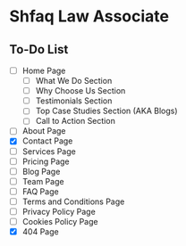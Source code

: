 # Shfaq Law Associate

## To-Do List

- [ ] Home Page
  - [ ] What We Do Section
  - [ ] Why Choose Us Section
  - [ ] Testimonials Section
  - [ ] Top Case Studies Section (AKA Blogs)
  - [ ] Call to Action Section
- [ ] About Page
- [x] Contact Page
- [ ] Services Page
- [ ] Pricing Page
- [ ] Blog Page
- [ ] Team Page
- [ ] FAQ Page
- [ ] Terms and Conditions Page
- [ ] Privacy Policy Page
- [ ] Cookies Policy Page
- [x] 404 Page

